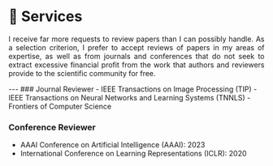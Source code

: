 
# 📖 Services
 <p style="text-align:justify; text-justify:inter-ideograph;">I receive far more requests to review papers than I can possibly handle. As a selection criterion, I prefer to accept reviews of papers in my areas of expertise, as well as from journals and conferences that do not seek to extract excessive financial profit from the work that authors and reviewers provide to the scientific community for free.</p>
---
### Journal Reviewer
- IEEE Transactions on Image Processing (TIP)
- IEEE Transactions on Neural Networks and Learning Systems (TNNLS)
- Frontiers of Computer Science

### Conference Reviewer
- AAAI Conference on Artificial Intelligence (AAAI): 2023
- International Conference on Learning Representations (ICLR): 2020
